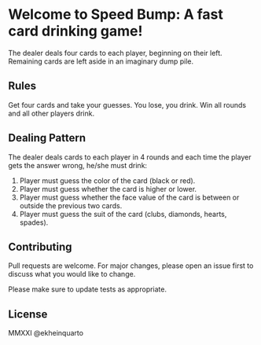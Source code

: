 # Welcome to Speed Bump: A fast card drinking game!

The dealer deals four cards to each player, beginning on their left. Remaining cards are left aside in an imaginary dump pile.

## Rules

Get four cards and take your guesses. You lose, you drink. Win all rounds and all other players drink.

## Dealing Pattern
The dealer deals cards to each player in 4 rounds and each time the player gets the answer wrong, he/she must drink:

1. Player must guess the color of the card (black or red).
2. Player must guess whether the card is higher or lower.
3. Player must guess whether the face value of the card is between or outside the previous two cards.
4. Player must guess the suit of the card (clubs, diamonds, hearts, spades).


## Contributing
Pull requests are welcome. For major changes, please open an issue first to discuss what you would like to change.

Please make sure to update tests as appropriate.

## License
MMXXI @ekheinquarto
